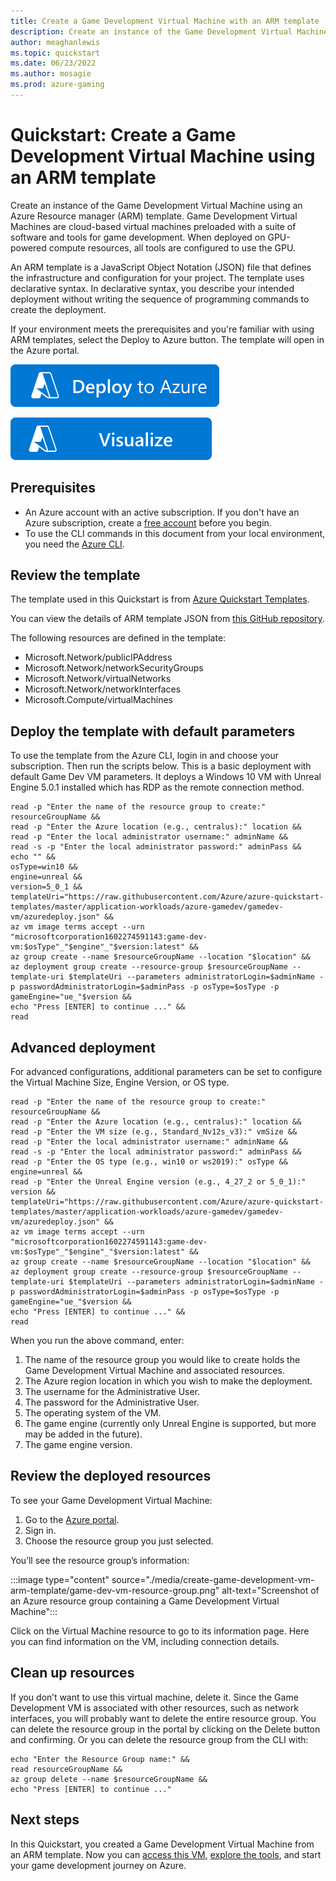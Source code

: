 ```yaml
---
title: Create a Game Development Virtual Machine with an ARM template
description: Create an instance of the Game Development Virtual Machine using an Azure Resource Manager (ARM) template.
author: meaghanlewis
ms.topic: quickstart
ms.date: 06/23/2022
ms.author: mosagie
ms.prod: azure-gaming
---
```


# Quickstart: Create a Game Development Virtual Machine using an ARM template

Create an instance of the Game Development Virtual Machine using an Azure Resource manager (ARM) template. Game Development Virtual Machines are cloud-based virtual machines preloaded with a suite of software and tools for game development. When deployed on GPU-powered compute resources, all tools are configured to use the GPU.

An ARM template is a JavaScript Object Notation (JSON) file that defines the infrastructure and configuration for your project. The template uses declarative syntax. In declarative syntax, you describe your intended deployment without writing the sequence of programming commands to create the deployment.

If your environment meets the prerequisites and you're familiar with using ARM templates, select the Deploy to Azure button. The template will open in the Azure portal.

[![Deploy To Azure](https://raw.githubusercontent.com/Azure/azure-quickstart-templates/master/1-CONTRIBUTION-GUIDE/images/deploytoazure.svg?sanitize=true)](https://portal.azure.com/#create/Microsoft.Template/uri/https%3A%2F%2Fraw.githubusercontent.com%2FAzure%2Fazure-quickstart-templates%2Fmaster%2Fapplication-workloads%2Fazure-gamedev%2Fgamedev-vm%2Fazuredeploy.json)

[![Visualize](https://raw.githubusercontent.com/Azure/azure-quickstart-templates/master/1-CONTRIBUTION-GUIDE/images/visualizebutton.svg?sanitize=true)](http://armviz.io/#/?load=https%3A%2F%2Fraw.githubusercontent.com%2FAzure%2Fazure-quickstart-templates%2Fmaster%2Fapplication-workloads%2Fazure-gamedev%2Fgamedev-vm%2Fazuredeploy.json)

## Prerequisites

- An Azure account with an active subscription. If you don't have an Azure subscription, create a [free account](https://azure.microsoft.com/free) before you begin.
- To use the CLI commands in this document from your local environment, you need the [Azure CLI](/cli/azure/install-azure-cli).

## Review the template

The template used in this Quickstart is from [Azure Quickstart Templates](https://azure.microsoft.com/resources/templates/gamedev-vm/).

You can view the details of ARM template JSON from [this GitHub repository](https://github.com/Azure/azure-quickstart-templates/blob/master/application-workloads/azure-gamedev/gamedev-vm/azuredeploy.json).  

<!-- <Add copy of ARM template JSON (it’s really big)> -->

The following resources are defined in the template:

- Microsoft.Network/publicIPAddress
- Microsoft.Network/networkSecurityGroups
- Microsoft.Network/virtualNetworks
- Microsoft.Network/networkInterfaces
- Microsoft.Compute/virtualMachines

## Deploy the template with default parameters

To use the template from the Azure CLI, login in and choose your subscription. Then run the scripts below. This is a basic deployment with default Game Dev VM parameters. It deploys a Windows 10 VM with Unreal Engine 5.0.1 installed which has RDP as the remote connection method.

```azurecli-interactive
read -p "Enter the name of the resource group to create:" resourceGroupName && 
read -p "Enter the Azure location (e.g., centralus):" location && 
read -p "Enter the local administrator username:" adminName && 
read -s -p "Enter the local administrator password:" adminPass &&
echo "" && 
osType=win10 && 
engine=unreal && 
version=5_0_1 && 
templateUri="https://raw.githubusercontent.com/Azure/azure-quickstart-templates/master/application-workloads/azure-gamedev/gamedev-vm/azuredeploy.json" && 
az vm image terms accept --urn "microsoftcorporation1602274591143:game-dev-vm:$osType"_"$engine"_"$version:latest" && 
az group create --name $resourceGroupName --location "$location" && 
az deployment group create --resource-group $resourceGroupName --template-uri $templateUri --parameters administratorLogin=$adminName -p passwordAdministratorLogin=$adminPass -p osType=$osType -p gameEngine="ue_"$version && 
echo "Press [ENTER] to continue ..." && 
read 
```

## Advanced deployment

For advanced configurations, additional parameters can be set to configure the Virtual Machine Size, Engine Version, or OS type.  

```azurecli-interactive
read -p "Enter the name of the resource group to create:" resourceGroupName && 
read -p "Enter the Azure location (e.g., centralus):" location && 
read -p "Enter the VM size (e.g., Standard_Nv12s_v3):" vmSize && 
read -p "Enter the local administrator username:" adminName && 
read -s -p "Enter the local administrator password:" adminPass && 
read -p "Enter the OS type (e.g., win10 or ws2019):" osType && 
engine=unreal && 
read -p "Enter the Unreal Engine version (e.g., 4_27_2 or 5_0_1):" version && 
templateUri="https://raw.githubusercontent.com/Azure/azure-quickstart-templates/master/application-workloads/azure-gamedev/gamedev-vm/azuredeploy.json" && 
az vm image terms accept --urn "microsoftcorporation1602274591143:game-dev-vm:$osType"_"$engine"_"$version:latest" && 
az group create --name $resourceGroupName --location "$location" && 
az deployment group create --resource-group $resourceGroupName --template-uri $templateUri --parameters administratorLogin=$adminName -p passwordAdministratorLogin=$adminPass -p osType=$osType -p gameEngine="ue_"$version && 
echo "Press [ENTER] to continue ..." && 
read 
```

When you run the above command, enter:

1. The name of the resource group you would like to create holds the Game Development Virtual Machine and associated resources.
1. The Azure region location in which you wish to make the deployment.
1. The username for the Administrative User.
1. The password for the Administrative User.
1. The operating system of the VM.
1. The game engine (currently only Unreal Engine is supported, but more may be added in the future).
1. The game engine version.

## Review the deployed resources

To see your Game Development Virtual Machine:

1. Go to the [Azure portal](https://portal.azure.com).
2. Sign in.
3. Choose the resource group you just selected.

You’ll see the resource group’s information:

:::image type="content" source="./media/create-game-development-vm-arm-template/game-dev-vm-resource-group.png" alt-text="Screenshot of an Azure resource group containing a Game Development Virtual Machine":::

Click on the Virtual Machine resource to go to its information page. Here you can find information on the VM, including connection details.

## Clean up resources

If you don’t want to use this virtual machine, delete it. Since the Game Development VM is associated with other resources, such as network interfaces, you will probably want to delete the entire resource group. You can delete the resource group in the portal by clicking on the Delete button and confirming. Or you can delete the resource group from the CLI with:

```azurecli-interactive
echo "Enter the Resource Group name:" &&
read resourceGroupName &&
az group delete --name $resourceGroupName &&
echo "Press [ENTER] to continue ..."
```

## Next steps

In this Quickstart, you created a Game Development Virtual Machine from an ARM template. Now you can [access this VM](/gaming/azure/game-dev-virtual-machine/create-game-development-vm-for-unreal#access-the-game-development-vm), [explore the tools](/gaming/azure/game-dev-virtual-machine/tools-included-azure-game-dev-kit), and start your game development journey on Azure.  
